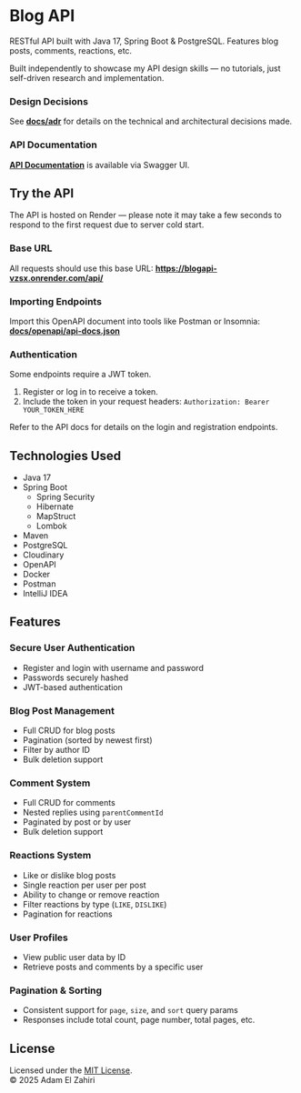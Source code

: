 # Blog API
RESTful API built with Java 17, Spring Boot & PostgreSQL. Features blog posts, comments, reactions, etc.

Built independently to showcase my API design skills — no tutorials, just self-driven research and implementation.

### Design Decisions
See **[docs/adr](adr)** for details on the technical and architectural decisions made.

### API Documentation
**[API Documentation](https://adampyramide.github.io/BlogAPI/)** is available via Swagger UI.

## Try the API
The API is hosted on Render — please note it may take a few seconds to respond to the first request due to server cold start.

### Base URL
All requests should use this base URL:
**https://blogapi-vzsx.onrender.com/api/**

### Importing Endpoints
Import this OpenAPI document into tools like Postman or Insomnia:
**[docs/openapi/api-docs.json](docs/api-docs.json)**

### Authentication
Some endpoints require a JWT token.
1. Register or log in to receive a token.
2. Include the token in your request headers: ```Authorization: Bearer YOUR_TOKEN_HERE```

Refer to the API docs for details on the login and registration endpoints.

## Technologies Used
- Java 17
- Spring Boot
    - Spring Security
    - Hibernate
    - MapStruct
    - Lombok
- Maven
- PostgreSQL
- Cloudinary
- OpenAPI
- Docker
- Postman
- IntelliJ IDEA

## Features
### Secure User Authentication
- Register and login with username and password
- Passwords securely hashed
- JWT-based authentication

### Blog Post Management
- Full CRUD for blog posts
- Pagination (sorted by newest first)
- Filter by author ID
- Bulk deletion support

### Comment System
- Full CRUD for comments
- Nested replies using `parentCommentId`
- Paginated by post or by user
- Bulk deletion support

### Reactions System
- Like or dislike blog posts
- Single reaction per user per post
- Ability to change or remove reaction
- Filter reactions by type (`LIKE`, `DISLIKE`)
- Pagination for reactions

### User Profiles
- View public user data by ID
- Retrieve posts and comments by a specific user

### Pagination & Sorting
- Consistent support for `page`, `size`, and `sort` query params
- Responses include total count, page number, total pages, etc.

## License
Licensed under the [MIT License](LICENSE).  
© 2025 Adam El Zahiri